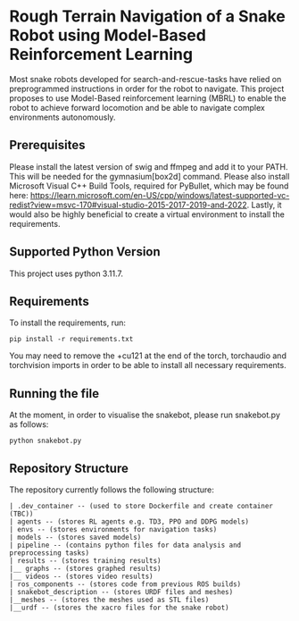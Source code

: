 # Rough Terrain Navigation of a Snake Robot using Model-Based Reinforcement Learning
Most snake robots developed for search-and-rescue-tasks have relied on preprogrammed instructions in order for the robot to navigate. This project proposes to use Model-Based reinforcement learning (MBRL) to enable the robot to achieve forward locomotion and be able to navigate complex environments autonomously.

## Prerequisites
Please install the latest version of swig and ffmpeg and add it to your PATH. This will be needed for the gymnasium[box2d] command. Please also install Microsoft Visual C++ Build Tools, required for PyBullet, which may be found here: https://learn.microsoft.com/en-US/cpp/windows/latest-supported-vc-redist?view=msvc-170#visual-studio-2015-2017-2019-and-2022. Lastly, it would also be highly beneficial to create a virtual environment to install the requirements.

## Supported Python Version
This project uses python 3.11.7.

## Requirements
To install the requirements, run:
```
pip install -r requirements.txt
```
You may need to remove the +cu121 at the end of the torch, torchaudio and torchvision imports in order to be able to install all necessary requirements.

## Running the file
At the moment, in order to visualise the snakebot, please run snakebot.py as follows:
```
python snakebot.py
```

## Repository Structure
The repository currently follows the following structure:
```
| .dev_container -- (used to store Dockerfile and create container (TBC))
| agents -- (stores RL agents e.g. TD3, PPO and DDPG models)
| envs -- (stores environments for navigation tasks)
| models -- (stores saved models)
| pipeline -- (contains python files for data analysis and preprocessing tasks)
| results -- (stores training results)
|__ graphs -- (stores graphed results)
|__ videos -- (stores video results)
| ros_components -- (stores code from previous ROS builds)
| snakebot_description -- (stores URDF files and meshes)
|__meshes -- (stores the meshes used as STL files)
|__urdf -- (stores the xacro files for the snake robot)
```